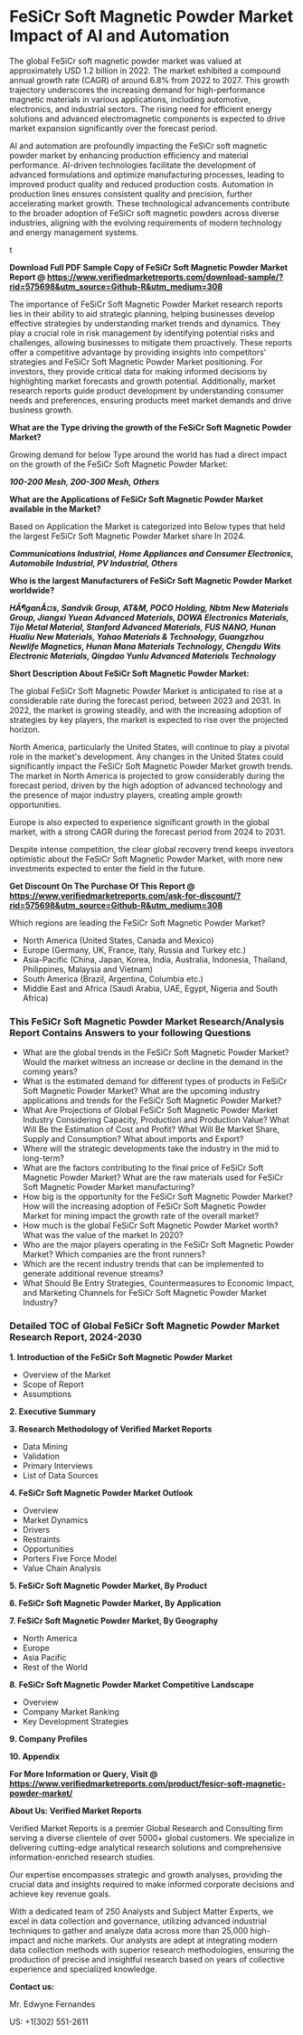 <meta name="title" content="Global FeSiCr Soft Magnetic Powder Market Impact of AI and Automation"><meta name="description" content="The global FeSiCr soft magnetic powder market was valued at approximately USD 1.2 billion in 2022. The market exhibited a compound annual growth rate (CAGR) of around "><meta name="title" content="FeSiCr Soft Magnetic Powder Market Size, Share, Scope, Trends, Growth, Opportunities, Analysis, Forecast"><h1>FeSiCr Soft Magnetic Powder Market Impact of AI and Automation</h1><p>The global FeSiCr soft magnetic powder market was valued at approximately USD 1.2 billion in 2022. The market exhibited a compound annual growth rate (CAGR) of around 6.8% from 2022 to 2027. This growth trajectory underscores the increasing demand for high-performance magnetic materials in various applications, including automotive, electronics, and industrial sectors. The rising need for efficient energy solutions and advanced electromagnetic components is expected to drive market expansion significantly over the forecast period.</p><p>AI and automation are profoundly impacting the FeSiCr soft magnetic powder market by enhancing production efficiency and material performance. AI-driven technologies facilitate the development of advanced formulations and optimize manufacturing processes, leading to improved product quality and reduced production costs. Automation in production lines ensures consistent quality and precision, further accelerating market growth. These technological advancements contribute to the broader adoption of FeSiCr soft magnetic powders across diverse industries, aligning with the evolving requirements of modern technology and energy management systems.</p>t</p><p id="" class=""><strong>Download Full PDF Sample Copy of FeSiCr Soft Magnetic Powder Market Report @ <a href="https://www.verifiedmarketreports.com/download-sample/?rid=575698&utm_source=Github-R&utm_medium=308" target="_blank">https://www.verifiedmarketreports.com/download-sample/?rid=575698&utm_source=Github-R&utm_medium=308</a></strong></p><p>The importance of&nbsp;FeSiCr Soft Magnetic Powder Market research reports lies in their ability to aid strategic planning, helping businesses develop effective strategies by understanding market trends and dynamics. They play a crucial role in risk management by identifying potential risks and challenges, allowing businesses to mitigate them proactively. These reports offer a competitive advantage by providing insights into competitors' strategies and FeSiCr Soft Magnetic Powder Market positioning. For investors, they provide critical data for making informed decisions by highlighting market forecasts and growth potential. Additionally, market research reports guide product development by understanding consumer needs and preferences, ensuring products meet market demands and drive business growth.</p><p><strong>What are the&nbsp;Type driving the growth of the FeSiCr Soft Magnetic Powder Market?</strong></p><p id="" class="">Growing demand for below Type around the world has had a direct impact on the growth of the FeSiCr Soft Magnetic Powder Market:</p><em><strong>100-200 Mesh, 200-300 Mesh, Others</strong></em></p><strong>What are the&nbsp;Applications&nbsp;of FeSiCr Soft Magnetic Powder Market available in the Market?</strong></p><p id="" class="">Based on Application the Market is categorized into Below types that held the largest FeSiCr Soft Magnetic Powder Market share In 2024.</p><em><strong>Communications Industrial, Home Appliances and Consumer Electronics, Automobile Industrial, PV Industrial, Others</strong></em></p><strong>Who is the largest Manufacturers of FeSiCr Soft Magnetic Powder Market worldwide?</strong></p><p><em><strong>HÃ¶ganÃ¤s, Sandvik Group, AT&M, POCO Holding, Nbtm New Materials Group, Jiangxi Yuean Advanced Materials, DOWA Electronics Materials, Tijo Metal Material, Stanford Advanced Materials, FUS NANO, Hunan Hualiu New Materials, Yahao Materials & Technology, Guangzhou Newlife Magnetics, Hunan Mana Materials Technology, Chengdu Wits Electronic Materials, Qingdao Yunlu Advanced Materials Technology</strong></em></p><p id="" class=""><strong>Short Description About FeSiCr Soft Magnetic Powder Market:</strong></p><p>The global FeSiCr Soft Magnetic Powder Market is anticipated to rise at a considerable rate during the forecast period, between 2023 and 2031. In 2022, the market is growing steadily, and with the increasing adoption of strategies by key players, the market is expected to rise over the projected horizon.</p><p>North America, particularly the United States, will continue to play a pivotal role in the market's development. Any changes in the United States could significantly impact the FeSiCr Soft Magnetic Powder Market growth trends. The market in North America is projected to grow considerably during the forecast period, driven by the high adoption of advanced technology and the presence of major industry players, creating ample growth opportunities.</p><p>Europe is also expected to experience significant growth in the global market, with a strong CAGR during the forecast period from 2024 to 2031.</p><p>Despite intense competition, the clear global recovery trend keeps investors optimistic about the FeSiCr Soft Magnetic Powder Market, with more new investments expected to enter the field in the future.</p><p id="" class=""><strong>Get Discount On The Purchase Of This Report @ <a href="https://www.verifiedmarketreports.com/ask-for-discount/?rid=575698&utm_source=Github-R&utm_medium=308" target="_blank">https://www.verifiedmarketreports.com/ask-for-discount/?rid=575698&utm_source=Github-R&utm_medium=308</a></strong></p>Which regions are leading the FeSiCr Soft Magnetic Powder Market?</p><ul><li>North America (United States, Canada and Mexico)</li><li>Europe (Germany, UK, France, Italy, Russia and Turkey etc.)</li><li>Asia-Pacific (China, Japan, Korea, India, Australia, Indonesia, Thailand, Philippines, Malaysia and Vietnam)</li><li>South America (Brazil, Argentina, Columbia etc.)</li><li>Middle East and Africa (Saudi Arabia, UAE, Egypt, Nigeria and South Africa)</li></ul><h3 id="" class="">This FeSiCr Soft Magnetic Powder Market Research/Analysis Report Contains Answers to your following Questions</h3><ul><li>What are the global trends in the FeSiCr Soft Magnetic Powder Market? Would the market witness an increase or decline in the demand in the coming years?</li><li>What is the estimated demand for different types of products in FeSiCr Soft Magnetic Powder Market? What are the upcoming industry applications and trends for the FeSiCr Soft Magnetic Powder Market?</li><li>What Are Projections of Global FeSiCr Soft Magnetic Powder Market Industry Considering Capacity, Production and Production Value? What Will Be the Estimation of Cost and Profit? What Will Be Market Share, Supply and Consumption? What about imports and Export?</li><li>Where will the strategic developments take the industry in the mid to long-term?</li><li>What are the factors contributing to the final price of FeSiCr Soft Magnetic Powder Market? What are the raw materials used for FeSiCr Soft Magnetic Powder Market manufacturing?</li><li>How big is the opportunity for the FeSiCr Soft Magnetic Powder Market? How will the increasing adoption of FeSiCr Soft Magnetic Powder Market for mining impact the growth rate of the overall market?</li><li>How much is the global FeSiCr Soft Magnetic Powder Market worth? What was the value of the market In 2020?</li><li>Who are the major players operating in the FeSiCr Soft Magnetic Powder Market? Which companies are the front runners?</li><li>Which are the recent industry trends that can be implemented to generate additional revenue streams?</li><li>What Should Be Entry Strategies, Countermeasures to Economic Impact, and Marketing Channels for FeSiCr Soft Magnetic Powder Market Industry?</li></ul><h3 id="" class="">Detailed TOC of Global FeSiCr Soft Magnetic Powder Market Research Report, 2024-2030</h3><p id="" class=""><strong>1. Introduction of the FeSiCr Soft Magnetic Powder Market</strong></p><ul><li>Overview of the Market</li><li>Scope of Report</li><li>Assumptions</li></ul><p id="" class=""><strong>2. Executive Summary</strong></p><p id="" class=""><strong>3. Research Methodology of Verified Market Reports</strong></p><ul><li>Data Mining</li><li>Validation</li><li>Primary Interviews</li><li>List of Data Sources</li></ul><p id="" class=""><strong>4. FeSiCr Soft Magnetic Powder Market Outlook</strong></p><ul><li>Overview</li><li>Market Dynamics</li><li>Drivers</li><li>Restraints</li><li>Opportunities</li><li>Porters Five Force Model</li><li>Value Chain Analysis</li></ul><p id="" class=""><strong>5. FeSiCr Soft Magnetic Powder Market, By Product</strong></p><p id="" class=""><strong>6. FeSiCr Soft Magnetic Powder Market, By Application</strong></p><p id="" class=""><strong>7. FeSiCr Soft Magnetic Powder Market, By Geography</strong></p><ul><li>North America</li><li>Europe</li><li>Asia Pacific</li><li>Rest of the World</li></ul><p id="" class=""><strong>8. FeSiCr Soft Magnetic Powder Market Competitive Landscape</strong></p><ul><li>Overview</li><li>Company Market Ranking</li><li>Key Development Strategies</li></ul><p id="" class=""><strong>9. Company Profiles</strong></p><p id="" class=""><strong>10. Appendix</strong></p><p id="" class=""><strong>For More Information or Query, Visit @ <a href="https://www.verifiedmarketreports.com/product/fesicr-soft-magnetic-powder-market/" target="_blank">https://www.verifiedmarketreports.com/product/fesicr-soft-magnetic-powder-market/</a></strong></p><p id="" class=""><strong>About Us: Verified Market Reports</strong></p><p id="" class="">Verified Market Reports is a premier Global Research and Consulting firm serving a diverse clientele of over 5000+ global customers. We specialize in delivering cutting-edge analytical research solutions and comprehensive information-enriched research studies.</p><p id="" class="">Our expertise encompasses strategic and growth analyses, providing the crucial data and insights required to make informed corporate decisions and achieve key revenue goals.</p><p id="" class="">With a dedicated team of 250 Analysts and Subject Matter Experts, we excel in data collection and governance, utilizing advanced industrial techniques to gather and analyze data across more than 25,000 high-impact and niche markets. Our analysts are adept at integrating modern data collection methods with superior research methodologies, ensuring the production of precise and insightful research based on years of collective experience and specialized knowledge.</p><p id="" class=""><strong>Contact us:</strong></p><p id="" class="">Mr. Edwyne Fernandes</p><p id="" class="">US: +1(302) 551-2611</p>